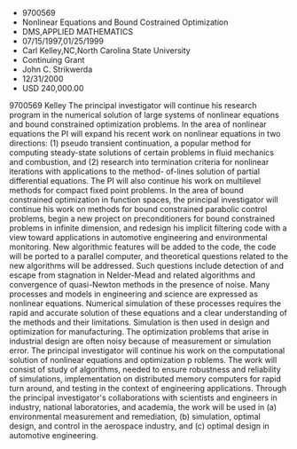 
* 9700569
* Nonlinear Equations and Bound Costrained Optimization
* DMS,APPLIED MATHEMATICS
* 07/15/1997,01/25/1999
* Carl Kelley,NC,North Carolina State University
* Continuing Grant
* John C. Strikwerda
* 12/31/2000
* USD 240,000.00

9700569 Kelley The principal investigator will continue his research program in
the numerical solution of large systems of nonlinear equations and bound
constrained optimization problems. In the area of nonlinear equations the PI
will expand his recent work on nonlinear equations in two directions: (1) pseudo
transient continuation, a popular method for computing steady-state solutions of
certain problems in fluid mechanics and combustion, and (2) research into
termination criteria for nonlinear iterations with applications to the method-
of-lines solution of partial differential equations. The PI will also continue
his work on multilevel methods for compact fixed point problems. In the area of
bound constrained optimization in function spaces, the principal investigator
will continue his work on methods for bound constrained parabolic control
problems, begin a new project on preconditioners for bound constrained problems
in infinite dimension, and redesign his implicit filtering code with a view
toward applications in automotive engineering and environmental monitoring. New
algorithmic features will be added to the code, the code will be ported to a
parallel computer, and theoretical questions related to the new algorithms will
be addressed. Such questions include detection of and escape from stagnation in
Nelder-Mead and related algorithms and convergence of quasi-Newton methods in
the presence of noise. Many processes and models in engineering and science are
expressed as nonlinear equations. Numerical simulation of these processes
requires the rapid and accurate solution of these equations and a clear
understanding of the methods and their limitations. Simulation is then used in
design and optimization for manufacturing. The optimization problems that arise
in industrial design are often noisy because of measurement or simulation error.
The principal investigator will continue his work on the computational solution
of nonlinear equations and optimization p roblems. The work will consist of
study of algorithms, needed to ensure robustness and reliability of simulations,
implementation on distributed memory computers for rapid turn around, and
testing in the context of engineering applications. Through the principal
investigator's collaborations with scientists and engineers in industry,
national laboratories, and academia, the work will be used in (a) environmental
measurement and remediation, (b) simulation, optimal design, and control in the
aerospace industry, and (c) optimal design in automotive engineering.
